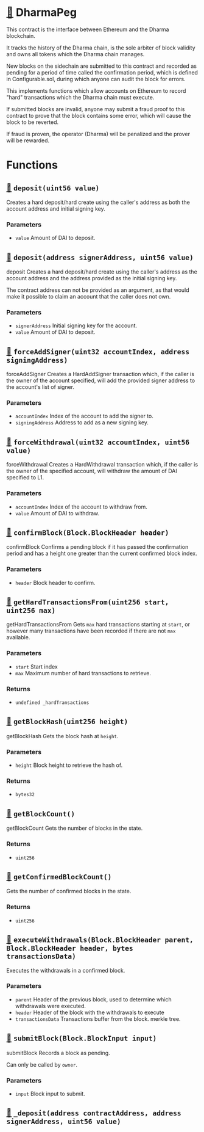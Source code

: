 # [🔗](/contracts/DharmaPeg.sol#L17) DharmaPeg
This contract is the interface between Ethereum and the Dharma blockchain.

It tracks the history of the Dharma chain, is the sole arbiter of block validity and owns all tokens which the Dharma chain manages.



New blocks on the sidechain are submitted to this contract and recorded as pending for a period of time called the confirmation period, which is defined in Configurable.sol, during which anyone can audit the block for errors.



This implements functions which allow accounts on Ethereum to record "hard" transactions which the Dharma chain must execute.

 If submitted blocks are invalid, anyone may submit a fraud proof to this contract to prove that the block contains some error, which will cause the block to be reverted.

If fraud is proven, the operator (Dharma) will be penalized and the prover will be rewarded.



# Functions
## [🔗](/contracts/DharmaPeg.sol#L56) `deposit(uint56 value)`

Creates a hard deposit/hard create using the caller's address as both the account address and initial signing key.




### Parameters
* `value` Amount of DAI to deposit.

## [🔗](/contracts/DharmaPeg.sol#L75) `deposit(address signerAddress, uint56 value)`

deposit Creates a hard deposit/hard create using the caller's address as the account address and the address provided as the initial signing key.



The contract address can not be provided as an argument, as that would make it possible to claim an account that the caller does not own.




### Parameters
* `signerAddress` Initial signing key for the account.
* `value` Amount of DAI to deposit.

## [🔗](/contracts/DharmaPeg.sol#L101) `forceAddSigner(uint32 accountIndex, address signingAddress)`

forceAddSigner Creates a HardAddSigner transaction which, if the caller is the owner of the account specified, will add the provided signer address to the account's list of signer.




### Parameters
* `accountIndex` Index of the account to add the signer to.
* `signingAddress` Address to add as a new signing key.

## [🔗](/contracts/DharmaPeg.sol#L121) `forceWithdrawal(uint32 accountIndex, uint56 value)`

forceWithdrawal Creates a HardWithdrawal transaction which, if the caller is the owner of the specified account, will withdraw the amount of DAI specified to L1.




### Parameters
* `accountIndex` Index of the account to withdraw from.
* `value` Amount of DAI to withdraw.

## [🔗](/contracts/DharmaPeg.sol#L141) `confirmBlock(Block.BlockHeader header)`

confirmBlock Confirms a pending block if it has passed the confirmation period and has a height one greater than the current confirmed block index.




### Parameters
* `header` Block header to confirm.

## [🔗](/contracts/DharmaPeg.sol#L151) `getHardTransactionsFrom(uint256 start, uint256 max)`

getHardTransactionsFrom Gets `max` hard transactions starting at `start`, or however many transactions have been recorded if there are not `max` available.




### Parameters
* `start` Start index
* `max` Maximum number of hard transactions to retrieve.
### Returns
* `undefined _hardTransactions`

## [🔗](/contracts/DharmaPeg.sol#L171) `getBlockHash(uint256 height)`

getBlockHash Gets the block hash at `height`.




### Parameters
* `height` Block height to retrieve the hash of.
### Returns
* `bytes32`

## [🔗](/contracts/DharmaPeg.sol#L182) `getBlockCount()`

getBlockCount Gets the number of blocks in the state.



### Returns
* `uint256`

## [🔗](/contracts/DharmaPeg.sol#L190) `getConfirmedBlockCount()`

Gets the number of confirmed blocks in the state.



### Returns
* `uint256`

## [🔗](/contracts/DharmaPeg.sol#L197) `executeWithdrawals(Block.BlockHeader parent, Block.BlockHeader header, bytes transactionsData)`

Executes the withdrawals in a confirmed block.




### Parameters
* `parent` Header of the previous block, used to determine which withdrawals were executed.
* `header` Header of the block with the withdrawals to execute
* `transactionsData` Transactions buffer from the block.
merkle tree.

## [🔗](/contracts/DharmaPeg.sol#L232) `submitBlock(Block.BlockInput input)`

submitBlock Records a block as pending.



Can only be called by `owner`.




### Parameters
* `input` Block input to submit.

## [🔗](/contracts/DharmaPeg.sol#L242) `_deposit(address contractAddress, address signerAddress, uint56 value)`

